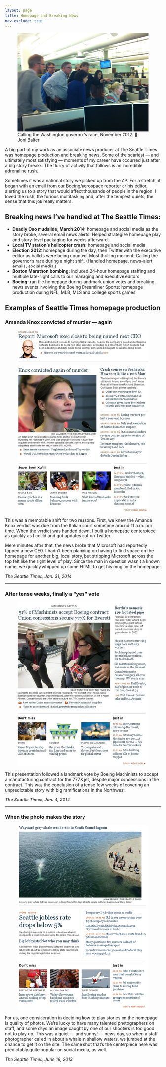 ```yaml
---
layout: page
title: Homepage and Breaking News
nav-exclude: true
---
```


<figure>
  <img src="/assets/img/20121110-gov-race.jpg"/>
  <figcaption>Calling the Washington governor’s race, November 2012. <credit>📸: Joni Balter</credit></figcaption>
</figure>

A big part of my work as an associate news producer at The Seattle Times was homepage production and breaking news. Some of the scariest — and ultimately most satisfying — moments of my career have occurred just after a big story breaks. The flurry of activity that follows is an incredible adrenaline rush.

Sometimes it was a national story we picked up from the AP. For a stretch, it began with an email from our Boeing/aerospace reporter or his editor, alerting us to a story that would affect thousands of people in the region. I loved the rush, the furious multitasking and, after the tempest quiets, the sense that this job really matters.

## Breaking news I’ve handled at The Seattle Times:

- **Deadly Oso mudslide, March 2014:** homepage and social media as the story broke, several email news alerts. Helped strategize homepage play and story-level packaging for weeks afterward.
- **Local TV station’s helicopter crash:** homepage and social media
- **Election 2012:** homepage during the day, then Twitter with the executive editor as ballots were being counted. Most thrilling moment: Calling the governor’s race during a night shift. (Handled homepage, news-alert emails, social media.)
- **Boston Marathon bombing:** included 24-hour homepage staffing and multiple late-night calls to our managing and executive editors
- **Boeing:** ran the homepage during landmark union votes and breaking-news events involving the Boeing Dreamliner
Sports: homepage production during NFL, MLB, MLS and college sports games

## Examples of Seattle Times homepage production

<div class="portfolio-item">
  <h3>Amanda Knox convicted of murder — again</h3>

  <figure class="inset">
    <img src="/assets/img/20140131-hp-knox.png"/>
    <figcaption></figcaption>
  </figure>

  <p>This was a memorable shift for two reasons. First, we knew the Amanda Knox verdict was due from the Italian court sometime around 11 a.m. our time. When the verdict was handed down, I built a homepage centerpiece as quickly as I could and got updates out on Twitter.</p>

  <p>Mere minutes after that, the news broke that Microsoft had reportedly tapped a new CEO. I hadn’t been planning on having to find space on the homepage for another big, local story, but stripping Microsoft across the top felt like the right level of play. Since the man in question wasn’t a known name, we quickly whipped up some HTML to get his mug on the homepage.</p>

  <p><em>The Seattle Times, Jan. 31, 2014</em></p>
</div>

***


<div class="portfolio-item">
  <h3>After tense weeks, finally a “yes” vote</h3>

  <figure class="inset">
    <img src="/assets/img/20140104-hp-machinists.png"/>
    <figcaption></figcaption>
  </figure>

  <p>This presentation followed a landmark vote by Boeing Machinists to accept a manufacturing contract for the 777X jet, despite major concessions in the contract. This was the conclusion of a tense few weeks of covering an unpredictable story with big ramifications in the Northwest.</p>

  <p><em>The Seattle Times, Jan. 4, 2014</em></p>
</div>

***

<div class="portfolio-item">
  <h3>When the photo makes the story</h3>

  <figure class="inset">
    <img src="/assets/img/20130619-hp-whale.png"/>
    <figcaption></figcaption>
  </figure>

  <p>For us, one consideration in deciding how to play stories on the homepage is quality of photos. We’re lucky to have many talented photographers on staff, and some days an image caught by one of our shooters is too good not to play up. This was a quiet — and sunny! — news day, so when a staff photographer called in about a whale in shallow waters, we jumped at the chance to get it on the site. The same shot that’s the centerpiece here was predictably quite popular on social media, as well.</p>

  <p><em>The Seattle Times, June 19, 2013</em></p>
</div>
